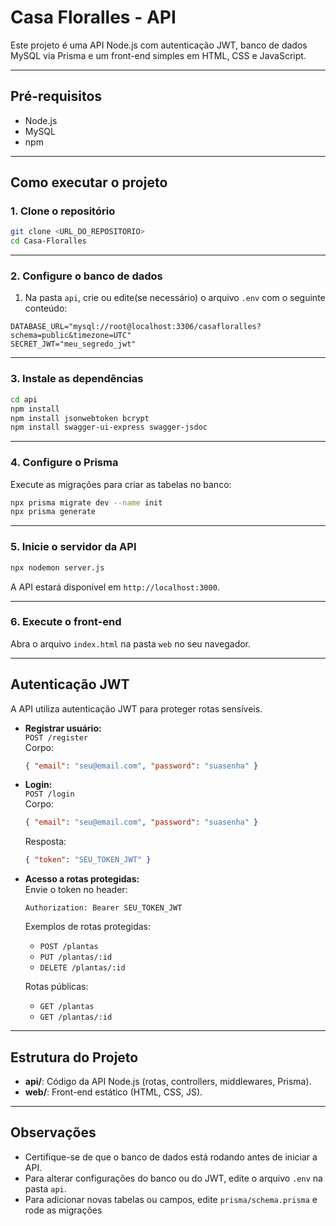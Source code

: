 # Casa Floralles - API

Este projeto é uma API Node.js com autenticação JWT, banco de dados MySQL via Prisma e um front-end simples em HTML, CSS e JavaScript.

---

## Pré-requisitos

- Node.js
- MySQL
- npm

---

## Como executar o projeto

### 1. Clone o repositório

```bash
git clone <URL_DO_REPOSITORIO>
cd Casa-Floralles
```

---

### 2. Configure o banco de dados

1. Na pasta `api`, crie ou edite(se necessário) o arquivo `.env` com o seguinte conteúdo:

```
DATABASE_URL="mysql://root@localhost:3306/casafloralles?schema=public&timezone=UTC"
SECRET_JWT="meu_segredo_jwt"
```

---

### 3. Instale as dependências

```bash
cd api
npm install
npm install jsonwebtoken bcrypt 
npm install swagger-ui-express swagger-jsdoc
```

---

### 4. Configure o Prisma

Execute as migrações para criar as tabelas no banco:

```bash
npx prisma migrate dev --name init
npx prisma generate
```

---

### 5. Inicie o servidor da API

```bash
npx nodemon server.js
```

A API estará disponível em `http://localhost:3000`.

---

### 6. Execute o front-end

Abra o arquivo `index.html` na pasta `web` no seu navegador.

---

## Autenticação JWT

A API utiliza autenticação JWT para proteger rotas sensíveis.

- **Registrar usuário:**  
  `POST /register`  
  Corpo:  
  ```json
  { "email": "seu@email.com", "password": "suasenha" }
  ```

- **Login:**  
  `POST /login`  
  Corpo:  
  ```json
  { "email": "seu@email.com", "password": "suasenha" }
  ```
  Resposta:  
  ```json
  { "token": "SEU_TOKEN_JWT" }
  ```

- **Acesso a rotas protegidas:**  
  Envie o token no header:  
  ```
  Authorization: Bearer SEU_TOKEN_JWT
  ```

  Exemplos de rotas protegidas:
  - `POST /plantas`
  - `PUT /plantas/:id`
  - `DELETE /plantas/:id`

  Rotas públicas:
  - `GET /plantas`
  - `GET /plantas/:id`

---

## Estrutura do Projeto

- **api/**: Código da API Node.js (rotas, controllers, middlewares, Prisma).
- **web/**: Front-end estático (HTML, CSS, JS).

---

## Observações

- Certifique-se de que o banco de dados está rodando antes de iniciar a API.
- Para alterar configurações do banco ou do JWT, edite o arquivo `.env` na pasta `api`.
- Para adicionar novas tabelas ou campos, edite `prisma/schema.prisma` e rode as migrações